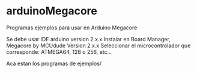 # arduinoMegacore
Programas ejemplos para usar en Arduino Megacore

Se debe usar IDE arduino version 2.x.x
Instalar en Board Manager, Megacore by MCUdude Version 2.x.x
Seleccionar el microcontrolador que corresponde: ATMEGA64, 128 o 256, etc...

Aca estan los programas de ejemplos/ 


